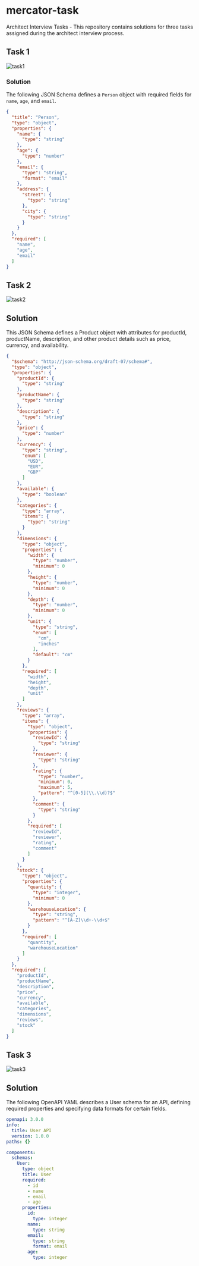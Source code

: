 # mercator-task
Architect Interview Tasks - This repository contains solutions for three tasks assigned during the architect interview process.

## Task 1
![task1](https://github.com/user-attachments/assets/42d0954b-e9c2-4fdc-a999-68854475f99a)
### Solution
The following JSON Schema defines a `Person` object with required fields for `name`, `age`, and `email`.


```json
{
  "title": "Person",
  "type": "object",
  "properties": {
    "name": {
      "type": "string"
    },
    "age": {
      "type": "number"
    },
    "email": {
      "type": "string",
      "format": "email"
    },
    "address": {
      "street": {
        "type": "string"
      },
      "city": {
        "type": "string"
      }
    }
  },
  "required": [
    "name",
    "age",
    "email"
  ]
}
```

## Task 2
![task2](https://github.com/user-attachments/assets/b7dcd625-b270-4bc3-9f6c-233aad53b048)
## Solution
This JSON Schema defines a Product object with attributes for productId, productName, description, and other product details such as price, currency, and availability.
```json
{
  "$schema": "http://json-schema.org/draft-07/schema#",
  "type": "object",
  "properties": {
    "productId": {
      "type": "string"
    },
    "productName": {
      "type": "string"
    },
    "description": {
      "type": "string"
    },
    "price": {
      "type": "number"
    },
    "currency": {
      "type": "string",
      "enum": [
        "USD",
        "EUR",
        "GBP"
      ]
    },
    "available": {
      "type": "boolean"
    },
    "categories": {
      "type": "array",
      "items": {
        "type": "string"
      }
    },
    "dimensions": {
      "type": "object",
      "properties": {
        "width": {
          "type": "number",
          "minimum": 0
        },
        "height": {
          "type": "number",
          "minimum": 0
        },
        "depth": {
          "type": "number",
          "minimum": 0
        },
        "unit": {
          "type": "string",
          "enum": [
            "cm",
            "inches"
          ],
          "default": "cm"
        }
      },
      "required": [
        "width",
        "height",
        "depth",
        "unit"
      ]
    },
    "reviews": {
      "type": "array",
      "items": {
        "type": "object",
        "properties": {
          "reviewId": {
            "type": "string"
          },
          "reviewer": {
            "type": "string"
          },
          "rating": {
            "type": "number",
            "minimum": 0,
            "maximum": 5,
            "pattern": "^[0-5](\\.\\d)?$"
          },
          "comment": {
            "type": "string"
          }
        },
        "required": [
          "reviewId",
          "reviewer",
          "rating",
          "comment"
        ]
      }
    },
    "stock": {
      "type": "object",
      "properties": {
        "quantity": {
          "type": "integer",
          "minimum": 0
        },
        "warehouseLocation": {
          "type": "string",
          "pattern": "^[A-Z]\\d+-\\d+$"
        }
      },
      "required": [
        "quantity",
        "warehouseLocation"
      ]
    }
  },
  "required": [
    "productId",
    "productName",
    "description",
    "price",
    "currency",
    "available",
    "categories",
    "dimensions",
    "reviews",
    "stock"
  ]
}
```

## Task 3
![task3](https://github.com/user-attachments/assets/a6165597-d171-43cc-bff5-c91bc0e79372)
## Solution
The following OpenAPI YAML describes a User schema for an API, defining required properties and specifying data formats for certain fields.

```yaml
openapi: 3.0.0
info:
  title: User API
  version: 1.0.0
paths: {}

components:
  schemas:
    User:
      type: object
      title: User
      required:
        - id
        - name
        - email
        - age
      properties:
        id:
          type: integer
        name:
          type: string
        email:
          type: string
          format: email
        age:
          type: integer

```
